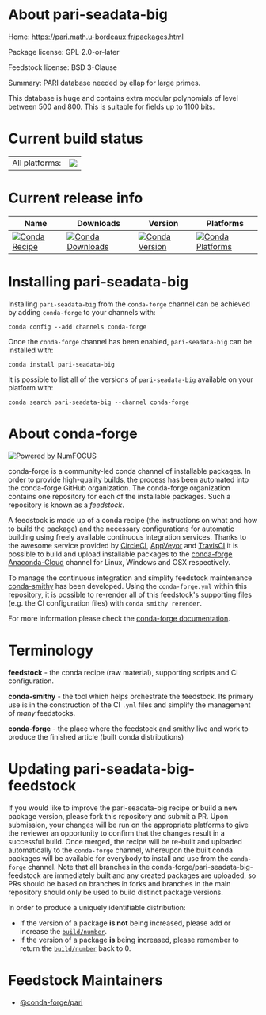 About pari-seadata-big
======================

Home: https://pari.math.u-bordeaux.fr/packages.html

Package license: GPL-2.0-or-later

Feedstock license: BSD 3-Clause

Summary: PARI database needed by ellap for large primes.

This database is huge and contains extra modular polynomials of level between
500 and 800. This is suitable for fields up to 1100 bits.


Current build status
====================


<table><tr><td>All platforms:</td>
    <td>
      <a href="https://dev.azure.com/conda-forge/feedstock-builds/_build/latest?definitionId=7349&branchName=master">
        <img src="https://dev.azure.com/conda-forge/feedstock-builds/_apis/build/status/pari-seadata-big-feedstock?branchName=master">
      </a>
    </td>
  </tr>
</table>

Current release info
====================

| Name | Downloads | Version | Platforms |
| --- | --- | --- | --- |
| [![Conda Recipe](https://img.shields.io/badge/recipe-pari--seadata--big-green.svg)](https://anaconda.org/conda-forge/pari-seadata-big) | [![Conda Downloads](https://img.shields.io/conda/dn/conda-forge/pari-seadata-big.svg)](https://anaconda.org/conda-forge/pari-seadata-big) | [![Conda Version](https://img.shields.io/conda/vn/conda-forge/pari-seadata-big.svg)](https://anaconda.org/conda-forge/pari-seadata-big) | [![Conda Platforms](https://img.shields.io/conda/pn/conda-forge/pari-seadata-big.svg)](https://anaconda.org/conda-forge/pari-seadata-big) |

Installing pari-seadata-big
===========================

Installing `pari-seadata-big` from the `conda-forge` channel can be achieved by adding `conda-forge` to your channels with:

```
conda config --add channels conda-forge
```

Once the `conda-forge` channel has been enabled, `pari-seadata-big` can be installed with:

```
conda install pari-seadata-big
```

It is possible to list all of the versions of `pari-seadata-big` available on your platform with:

```
conda search pari-seadata-big --channel conda-forge
```


About conda-forge
=================

[![Powered by NumFOCUS](https://img.shields.io/badge/powered%20by-NumFOCUS-orange.svg?style=flat&colorA=E1523D&colorB=007D8A)](http://numfocus.org)

conda-forge is a community-led conda channel of installable packages.
In order to provide high-quality builds, the process has been automated into the
conda-forge GitHub organization. The conda-forge organization contains one repository
for each of the installable packages. Such a repository is known as a *feedstock*.

A feedstock is made up of a conda recipe (the instructions on what and how to build
the package) and the necessary configurations for automatic building using freely
available continuous integration services. Thanks to the awesome service provided by
[CircleCI](https://circleci.com/), [AppVeyor](https://www.appveyor.com/)
and [TravisCI](https://travis-ci.org/) it is possible to build and upload installable
packages to the [conda-forge](https://anaconda.org/conda-forge)
[Anaconda-Cloud](https://anaconda.org/) channel for Linux, Windows and OSX respectively.

To manage the continuous integration and simplify feedstock maintenance
[conda-smithy](https://github.com/conda-forge/conda-smithy) has been developed.
Using the ``conda-forge.yml`` within this repository, it is possible to re-render all of
this feedstock's supporting files (e.g. the CI configuration files) with ``conda smithy rerender``.

For more information please check the [conda-forge documentation](https://conda-forge.org/docs/).

Terminology
===========

**feedstock** - the conda recipe (raw material), supporting scripts and CI configuration.

**conda-smithy** - the tool which helps orchestrate the feedstock.
                   Its primary use is in the construction of the CI ``.yml`` files
                   and simplify the management of *many* feedstocks.

**conda-forge** - the place where the feedstock and smithy live and work to
                  produce the finished article (built conda distributions)


Updating pari-seadata-big-feedstock
===================================

If you would like to improve the pari-seadata-big recipe or build a new
package version, please fork this repository and submit a PR. Upon submission,
your changes will be run on the appropriate platforms to give the reviewer an
opportunity to confirm that the changes result in a successful build. Once
merged, the recipe will be re-built and uploaded automatically to the
`conda-forge` channel, whereupon the built conda packages will be available for
everybody to install and use from the `conda-forge` channel.
Note that all branches in the conda-forge/pari-seadata-big-feedstock are
immediately built and any created packages are uploaded, so PRs should be based
on branches in forks and branches in the main repository should only be used to
build distinct package versions.

In order to produce a uniquely identifiable distribution:
 * If the version of a package **is not** being increased, please add or increase
   the [``build/number``](https://conda.io/docs/user-guide/tasks/build-packages/define-metadata.html#build-number-and-string).
 * If the version of a package **is** being increased, please remember to return
   the [``build/number``](https://conda.io/docs/user-guide/tasks/build-packages/define-metadata.html#build-number-and-string)
   back to 0.

Feedstock Maintainers
=====================

* [@conda-forge/pari](https://github.com/conda-forge/pari/)

